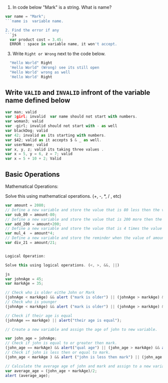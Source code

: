 1. In code below "Mark" is a string.  What is name?
```js
var name = "Mark";
```name is  variable name. 

2. Find the error if any
```js
  var product cost = 3.45;
  ERROR : space in variable name, it won't accept.
```

3. Write `Right or Wrong` next to the code below.

```js
  "Hello World" Right
  'Hello World" (Wrong) see its still open 
  "Hello World' wrong as well
  'Hello World' Right
```

## Write `VALID` and `INVALID` infront of the variable name defined below
```js
var man; valid 
var 1girl; invalid  var name should not start with numbers.
var woman3; valid 
var -girl; invalid should not start with - as well 
var blackDog; valid 
var 42; invalid as its starting with numbers.
var $42; valid as it accepts $ & _ as well.
var userName; valid 
var x, y, z; valid its taking three values .
var x = 5, y = 6, z = 7; valid 
var x = 5 + 10 + 2; Valid 
```

## Basic Operations

Mathematical Operations:

Solve this using mathematical operations. (+, -, *, / , etc)

```js
var amount = 2080;
// Define a new variable and store the value that is 80 less then the value of amount.
var sub_80 = amount-80;
// Define a new variable and store the value that is 200 more then the value of amount.
var add_200 = amount+200;
// Define a new variable and store the value that is 4 times the value of amount.
var mul_4  = amount*4;
// Define a new variable and store the reminder when the value of amount is  divided by 21.
var div_21 = amount/21;


Logical Operation:

Solve this using logical operations. (<, >, &&, ||)

js
var johnAge = 45;
var markAge = 35;

// Check who is older eithe John or Mark
(johnAge < markAge) && alert ("mark is older") || (johnAge > markAge) && alert ("john is older");
// Check who is younger
(johnAge < markAge) && alert ("mark is older") || (johnAge > markAge) && alert ("mark is younger");

// Check if their age is equal
(johnAge == markAge) || alert("their age is equal"); 

// Create a new variable and assign the age of john to new variable.

var john_age = johnAge;
// Check if john is equal to or greater then mark.
(john_age == markAge) && alert("qual age") || (john_age > markAge) && alert("john is greater then mark");
// Check if john is less then or equal to mark.
(john_age < markAge ) && alert ("john is less then mark") || (john_age == markAge) && alert("john is equal to mark ") || alert("john is neither less nor equal to mark");

// Calculate the average age of john and mark and assign to a new variable.
var average_age = (john_age + markAge)/2;
alert (average_age);
```